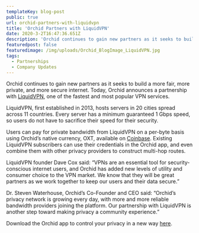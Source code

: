 ```yaml
---
templateKey: blog-post
public: true
url: orchid-partners-with-liquidvpn
title: 'Orchid Partners with LiquidVPN'
date: 2020-3-2T16:47:36.651Z
description: 'Orchid continues to gain new partners as it seeks to build a more fair, more private, and more secure internet.'
featuredpost: false
featuredimage: /img/uploads/Orchid_BlogImage_LiquidVPN.jpg
tags:
  - Partnerships
  - Company Updates
---
```

Orchid continues to gain new partners as it seeks to build a more fair, more private, and more secure internet. Today, Orchid announces a partnership with [LiquidVPN](https://www.liquidvpn.com/), one of the fastest and most popular VPN services.

LiquidVPN, first established in 2013, hosts servers in 20 cities spread across 11 countries. Every server has a minimum guaranteed 1 Gbps speed, so users do not have to sacrifice their speed for their security. 

Users can pay for private bandwidth from LiquidVPN on a per-byte basis using Orchid’s native currency, OXT, available on [Coinbase](https://www.coinbase.com/price/orchid). Existing LiquidVPN subscribers can use their credentials in the Orchid app, and even combine them with other privacy providers to construct multi-hop routes. 

LiquidVPN founder Dave Cox said: “VPNs are an essential tool for security-conscious internet users, and Orchid has added new levels of utility and consumer choice to the VPN market. We know that they will be great partners as we work together to keep our users and their data secure.”

Dr. Steven Waterhouse, Orchid’s Co-Founder and CEO said: “Orchid’s privacy network is growing every day, with more and more reliable bandwidth providers joining the platform. Our partnership with LiquidVPN is another step toward making privacy a community experience.” 

Download the Orchid app to control your privacy in a new way [here](https://www.orchid.com/download).